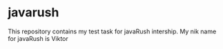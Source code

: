 # javarush
This repository contains my test task for javaRush intership.
My nik name for javaRush is Viktor
